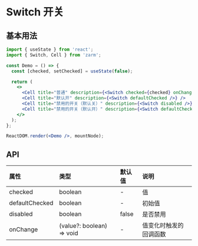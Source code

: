 # Switch 开关

## 基本用法

```jsx
import { useState } from 'react';
import { Switch, Cell } from 'zarm';

const Demo = () => {
  const [checked, setChecked] = useState(false);

  return (
    <>
      <Cell title="普通" description={<Switch checked={checked} onChange={setChecked} />} />
      <Cell title="默认开" description={<Switch defaultChecked />} />
      <Cell title="禁用的开关（默认关）" description={<Switch disabled />} />
      <Cell title="禁用的开关（默认开）" description={<Switch defaultChecked disabled />} />
    </>
  );
};

ReactDOM.render(<Demo />, mountNode);
```

## API

| 属性           | 类型                      | 默认值 | 说明                   |
| :------------- | :------------------------ | :----- | :--------------------- |
| checked        | boolean                   | -      | 值                     |
| defaultChecked | boolean                   | -      | 初始值                 |
| disabled       | boolean                   | false  | 是否禁用               |
| onChange       | (value?: boolean) => void | -      | 值变化时触发的回调函数 |
